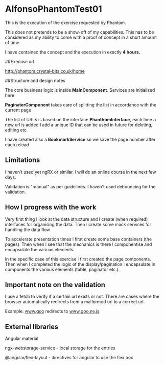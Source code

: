 # AlfonsoPhantomTest01

This is the execution of the exercise requested by Phantom. 

This does not pretends to be a show-off of my capabilities. This has to be considered as my ability to come with a proof of concept in a short amount of time.

I have contained the concept and the execution in exactly **4 hours.**

##Exercise url

http://phantom.crystal-bits.co.uk/home

##Structure and design notes

The core business logic is inside **MainComponent**. Services are initialized here. 

**PaginatorComponent** takes care of splitting the list in accordance with the current page

The list of URLs is based on the interface **PhanthomInterface**, each time a new url is added I add a unique ID that can be used in future for deleting, editing etc.

I have created also a **BookmarkService** so we save the page number after each reload

## Limitations

I haven't used yet ngRX or similar. I will do an online course in the next few days.

Validation is "manual" as per guidelines. I haven't used debouncing for the validation. 

## How I progress with the work

Very first thing I look at the data structure and I create (when required) interfaces for organising the data. Then I create some mock services for handling the data flow

To accelerate presentation times I first create some base containers (the pages). Then when I see that the mechanics is there I componentise and encapsulate the various elements.

In the specific case of this exercise I first created the page components. Then when I completed the logic of the display/pagination I encapsulate in components the various elements (table, paginator etc.).

## Important note on the validation
I use a fetch to verify if a certain url exists or not. There are cases where the browser automatically redirects from a malformed url to a correct url.

Example: www.goo redirects to www.goo.ne.js

## External libraries

Angular material 

ngx-webstorage-service - local storage for the entries

@angular/flex-layout - directives for angular to use the flex box

